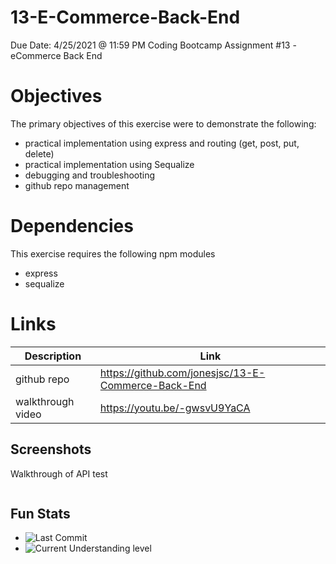 # 13-E-Commerce-Back-End

Due Date: 4/25/2021 @ 11:59 PM
Coding Bootcamp Assignment #13 - eCommerce Back End

# Objectives

The primary objectives of this exercise were to demonstrate the following:

- practical implementation using express and routing (get, post, put, delete)
- practical implementation using Sequalize
- debugging and troubleshooting
- github repo management

# Dependencies

This exercise requires the following npm modules

- express
- sequalize

# Links

| Description       | Link                                               |
| ----------------- | -------------------------------------------------- |
| github repo       | https://github.com/jonesjsc/13-E-Commerce-Back-End |
| walkthrough video | https://youtu.be/-gwsvU9YaCA                       |

## Screenshots

Walkthrough of API test

![<img src=./Assets/insomniawalkthrough.GIF>](./Assets/insomniawalkthrough.GIF)

## Fun Stats

- ![Last Commit](https://img.shields.io/github/last-commit/jonesjsc/13-E-Commerce-Back-End)
- ![Current Understanding level](https://img.shields.io/badge/Understanding%20Level-Gettin%20There-yellow)
